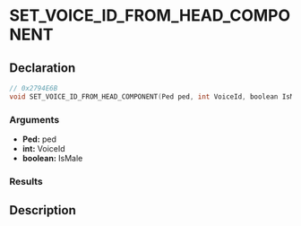 # SET_VOICE_ID_FROM_HEAD_COMPONENT

## Declaration
```cpp
// 0x2794E6B
void SET_VOICE_ID_FROM_HEAD_COMPONENT(Ped ped, int VoiceId, boolean IsMale);
```

### Arguments
- **Ped:** ped
- **int:** VoiceId
- **boolean:** IsMale

### Results

## Description
